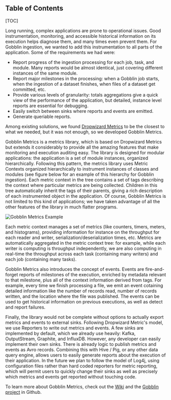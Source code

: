 Table of Contents
-----------------

[TOC]

<p>
Long running, complex applications are prone to operational issues. Good instrumentation, monitoring, and accessible historical information on its execution helps diagnose them, and many times even prevent them. For Gobblin ingestion, we wanted to add this instrumentation to all parts of the application. Some of the requirements we had were:
<ul>
<li> Report progress of the ingestion processing for each job, task, and module. Many reports would be almost identical, just covering different instances of the same module.
<li> Report major milestones in the processing: when a Gobblin job starts, when the ingestion of a dataset finishes, when files of a dataset get committed, etc.
<li> Provide various levels of granularity: totals aggregations give a quick view of the performance of the application, but detailed, instance level reports are essential for debugging.
<li> Easily switch between sinks where reports and events are emitted.
<li> Generate queriable reports.
</ul>
Among existing solutions, we found <a href="http://metrics.dropwizard.io/">Dropwizard Metrics</a> to be the closest to what we needed, but it was not enough, so we developed Gobblin Metrics.
</p>

<p>
Gobblin Metrics is a metrics library, which is based on Dropwizard Metrics but extends it considerably to provide all the amazing features that make monitoring and execution auditing easy. The library is designed for modular applications: the application is a set of module instances, organized hierarchically. Following this pattern, the metrics library uses Metric Contexts organized hierarchically to instrument instances of classes and modules (see figure below for an example of this hierarchy for Gobblin ingestion). Each metric context in the tree contains a set of tags describing the context where particular metrics are being collected. Children in this tree automatically inherit the tags of their parents, giving a rich description of each instrumented object in the application. Of course, Gobblin Metrics is not limited to this kind of applications; we have taken advantage of all the other features of the library in much flatter programs.
</p>

<img src="../../img/Gobblin-Metrics-Example.png" alt="Gobblin Metrics Example">

<p>
Each metric context manages a set of metrics (like counters, timers, meters, and histograms), providing information for instance on the throughput for each reader and writer, serialization/deserialization times, etc. Metrics are automatically aggregated in the metric context tree: for example, while each writer is computing is throughput independently, we are also computing in real-time the throughput across each task (containing many writers) and each job (containing many tasks).
</p>

<p>
  Gobblin Metrics also introduces the concept of events. Events are fire-and-forget reports of milestones of the execution, enriched by metadata relevant to that milestone, plus all of the context information derived from tags. For example, every time we finish processing a file, we emit an event cotaining detailed information like the number of records read, number of records written, and the location where the file was published. The events can be used to get historical information on previous executions, as well as detect and report failures.
</p>

<p>
  Finally, the library would not be complete without options to actually export metrics and events to external sinks. Following Dropwizard Metric's model, we use Reporters to write out metrics and events. A few sinks are implemented by default, which we already use heavily: Kafka, OutputStream, Graphite, and InfluxDB. However, any developer can easily implement their own sinks. There is already logic to publish metrics and events as Avro records. Combining this with Hive / Pig, or any other data query engine, allows users to easily generate reports about the execution of their application. In the future we plan to follow the model of Log4j, using configuration files rather than hard coded reporters for metric reporting, which will permit users to quickly change their sinks as well as precisely which metrics and events get reported without touching code.
</p>

<p>
  To learn more about Gobblin Metrics, check out the <a href="https://gobblin.readthedocs.io/en/latest/metrics/Gobblin-Metrics/">Wiki</a> and the <a href="https://github.com/apache/incubator-gobblin">Gobblin project</a> in Github.
</p>
